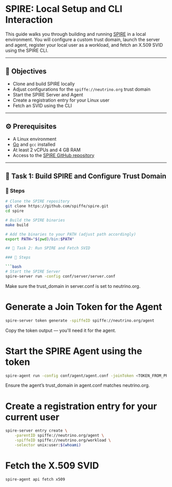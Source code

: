 # SPIRE: Local Setup and CLI Interaction

This guide walks you through building and running [SPIRE](https://github.com/spiffe/spire) in a local environment. You will configure a custom trust domain, launch the server and agent, register your local user as a workload, and fetch an X.509 SVID using the SPIRE CLI.

---

## 🎯 Objectives

- Clone and build SPIRE locally  
- Adjust configurations for the `spiffe://neutrino.org` trust domain  
- Start the SPIRE Server and Agent  
- Create a registration entry for your Linux user  
- Fetch an SVID using the CLI  

---

## ⚙️ Prerequisites

- A Linux environment  
- [Go](https://golang.org/doc/install) and `gcc` installed  
- At least 2 vCPUs and 4 GB RAM  
- Access to the [SPIRE GitHub repository](https://github.com/spiffe/spire)

---

## 🧱 Task 1: Build SPIRE and Configure Trust Domain

### 🔧 Steps

```bash
# Clone the SPIRE repository
git clone https://github.com/spiffe/spire.git
cd spire

# Build the SPIRE binaries
make build

# Add the binaries to your PATH (adjust path accordingly)
export PATH="$(pwd)/bin:$PATH"

## 🚀 Task 2: Run SPIRE and Fetch SVID

### 🔧 Steps

```bash
# Start the SPIRE Server
spire-server run -config conf/server/server.conf
```
Make sure the trust_domain in server.conf is set to neutrino.org.  

# Generate a Join Token for the Agent
```bash
spire-server token generate -spiffeID spiffe://neutrino.org/agent
```

Copy the token output — you'll need it for the agent.

# Start the SPIRE Agent using the token
```bash
spire-agent run -config conf/agent/agent.conf -joinToken <TOKEN_FROM_PREVIOUS_STEP>
```
Ensure the agent’s trust_domain in agent.conf matches neutrino.org.

# Create a registration entry for your current user
```bash
spire-server entry create \
    -parentID spiffe://neutrino.org/agent \
    -spiffeID spiffe://neutrino.org/workload \
    -selector unix:user:$(whoami)
```

# Fetch the X.509 SVID
```bash
spire-agent api fetch x509
```
